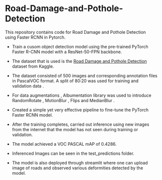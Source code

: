 # Road-Damage-and-Pothole-Detection

This repository contains code for Road Damage and Pothole Detection using Faster RCNN in Pytorch.

* Train a cusom object detection model using the pre-trained PyTorch Faster R-CNN model with a ResNet-50-FPN backbone.
* The dataset that is used is the [Road Damage and Pothole Detection](https://www.kaggle.com/trolololo888/potholes-and-road-damage-with-annotations) dataset from Kaggle.
* The dataset consisted of 500 images and corresponding annotation files in PascalVOC format. A split of 80:20 was used for training and validation data .
* For data augmentations , Albumentation library was used to introduce RandomRotate , MotionBlur , Flips and MedianBlur . 
* Created a simple yet very effective pipeline to fine-tune the PyTorch Faster RCNN model.
* After the training completes, carried out inference using new images from the internet that the model has not seen during training or validation.
* The model achieved a VOC PASCAL mAP of 0.4286.
* Inferenced Images can be seen in the test_predictions folder.

* The model is also deployed through streamlit where one can upload image of roads and observed various deformities detected by the model.
